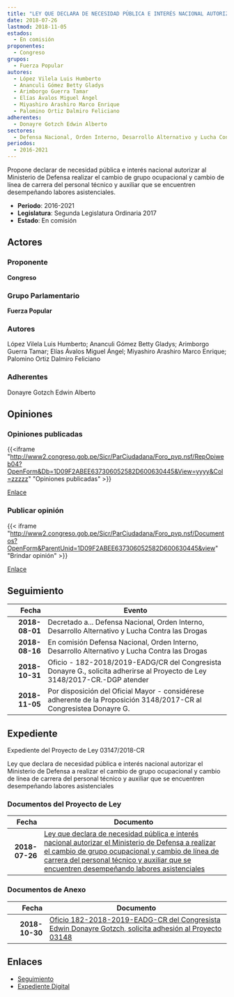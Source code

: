 ```yaml
---
title: "LEY QUE DECLARA DE NECESIDAD PÚBLICA E INTERÉS NACIONAL AUTORIZAR AL MINISTERIO DE DEFENSA REALIZAR EL CAMBIO DE GRUPO OCUPACIONAL Y CAMBIO DE LÍNEA DE CARRERA DEL PERSONAL TÉCNICO Y AUXILIAR QUE SE ENCUENTREN DESEMPEÑANDO LABORES ASISTENCIALES"
date: 2018-07-26
lastmod: 2018-11-05
estados: 
  - En comisión
proponentes: 
  - Congreso
grupos: 
  - Fuerza Popular
autores: 
  - López Vilela Luis Humberto
  - Ananculi Gómez Betty Gladys
  - Arimborgo Guerra Tamar
  - Elías Ávalos Miguel Ángel
  - Miyashiro Arashiro Marco Enrique
  - Palomino Ortiz Dalmiro Feliciano
adherentes: 
  - Donayre Gotzch Edwin Alberto
sectores: 
  - Defensa Nacional, Orden Interno, Desarrollo Alternativo y Lucha Contra las Drogas
periodos: 
  - 2016-2021
---
```


Propone declarar de necesidad pública e interés nacional autorizar al Ministerio de Defensa realizar el cambio de grupo ocupacional y cambio de línea de carrera del personal técnico y auxiliar que se encuentren desempeñando labores asistenciales.

- **Periodo**: 2016-2021
- **Legislatura**: Segunda Legislatura Ordinaria 2017
- **Estado**: En comisión

## Actores

### Proponente

**Congreso**

### Grupo Parlamentario

**Fuerza Popular**

### Autores

López Vilela Luis Humberto; Ananculi Gómez Betty Gladys; Arimborgo Guerra Tamar; Elías Ávalos Miguel Ángel; Miyashiro Arashiro Marco Enrique; Palomino Ortiz Dalmiro Feliciano

### Adherentes

Donayre Gotzch Edwin Alberto


## Opiniones

### Opiniones publicadas

{{<iframe "http://www2.congreso.gob.pe/Sicr/ParCiudadana/Foro_pvp.nsf/RepOpiweb04?OpenForm&Db=1D09F2ABEE637306052582D600630445&View=yyyy&Col=zzzzz" "Opiniones publicadas" >}}

[Enlace](http://www2.congreso.gob.pe/Sicr/ParCiudadana/Foro_pvp.nsf/RepOpiweb04?OpenForm&Db=1D09F2ABEE637306052582D600630445&View=yyyy&Col=zzzzz)
### Publicar opinión

{{< iframe "http://www2.congreso.gob.pe/Sicr/ParCiudadana/Foro_pvp.nsf/Documentos?OpenForm&ParentUnid=1D09F2ABEE637306052582D600630445&view" "Brindar opinión" >}}

[Enlace](http://www2.congreso.gob.pe/Sicr/ParCiudadana/Foro_pvp.nsf/Documentos?OpenForm&ParentUnid=1D09F2ABEE637306052582D600630445&view)

## Seguimiento

| Fecha | Evento |
|------:|--------|
| **2018-08-01** | Decretado a... Defensa Nacional, Orden Interno, Desarrollo Alternativo y Lucha Contra las Drogas|
| **2018-08-16** | En comisión Defensa Nacional, Orden Interno, Desarrollo Alternativo y Lucha Contra las Drogas|
| **2018-10-31** | Oficio - 182-2018/2019-EADG/CR del Congresista Donayre G., solicita adherirse al Proyecto de Ley 3148/2017-CR.-DGP atender|
| **2018-11-05** | Por disposición del Oficial Mayor - considérese adherente de la Proposición 3148/2017-CR al Congresistea Donayre G.|


## Expediente

Expediente del Proyecto de Ley 03147/2018-CR

Ley que declara de necesidad pública e interés nacional autorizar el Ministerio de Defensa a realizar el cambio de grupo ocupacional y cambio de línea de carrera del personal técnico y auxiliar que se encuentren desempeñando labores asistenciales


### Documentos del Proyecto de Ley

| Fecha | Documento |
|------:|--------|
| **2018-07-26** | [Ley que declara de necesidad pública e interés nacional autorizar el Ministerio de Defensa a realizar el cambio de grupo ocupacional y cambio de línea de carrera del personal técnico y auxiliar que se encuentren desempeñando labores asistenciales](http://www.leyes.congreso.gob.pe/Documentos/2016_2021/Proyectos_de_Ley_y_de_Resoluciones_Legislativas/PL0314820180726..pdf) |

### Documentos de Anexo

| Fecha | Documento |
|------:|--------|
| **2018-10-30** | [Oficio 182-2018-2019-EADG-CR del Congresista Edwin Donayre Gotzch, solicita adhesión al Proyecto 03148](http://www.leyes.congreso.gob.pe/Documentos/2016_2021/Oficios/Congresistas/OFICIO-182-2018-2019-EADG-CR.pdf) |

## Enlaces 

- [Seguimiento](http://www2.congreso.gob.pehttp://www2.congreso.gob.pe/Sicr/TraDocEstProc/CLProLey2016.nsf/f7fff46988ca05b1052578e100829cc7/f425f2105b105543052582d6007cc9f7?OpenDocument)
- [Expediente Digital](http://www2.congreso.gob.pehttp://www2.congreso.gob.pe/Sicr/TraDocEstProc/CLProLey2016.nsf/f7fff46988ca05b1052578e100829cc7/f425f2105b105543052582d6007cc9f7?OpenDocument&Click=05257FB7005EB655.eb71d0cf91d8294e05256cdf006b5706/$Body/0.1C6C)
